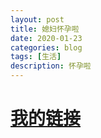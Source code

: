 ```yaml
---
layout: post
title: 媳妇怀孕啦
date: 2020-01-23
categories: blog
tags: [生活]
description: 怀孕啦
---
```








[我的链接](http://guadage.info)
=======
